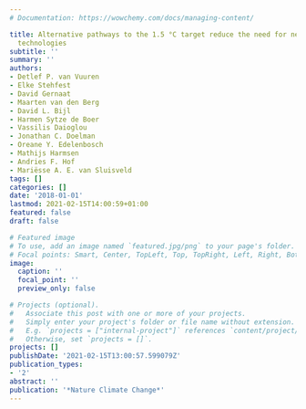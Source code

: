 ```yaml
---
# Documentation: https://wowchemy.com/docs/managing-content/

title: Alternative pathways to the 1.5 °C target reduce the need for negative emission
  technologies
subtitle: ''
summary: ''
authors:
- Detlef P. van Vuuren
- Elke Stehfest
- David Gernaat
- Maarten van den Berg
- David L. Bijl
- Harmen Sytze de Boer
- Vassilis Daioglou
- Jonathan C. Doelman
- Oreane Y. Edelenbosch
- Mathijs Harmsen
- Andries F. Hof
- Mariësse A. E. van Sluisveld
tags: []
categories: []
date: '2018-01-01'
lastmod: 2021-02-15T14:00:59+01:00
featured: false
draft: false

# Featured image
# To use, add an image named `featured.jpg/png` to your page's folder.
# Focal points: Smart, Center, TopLeft, Top, TopRight, Left, Right, BottomLeft, Bottom, BottomRight.
image:
  caption: ''
  focal_point: ''
  preview_only: false

# Projects (optional).
#   Associate this post with one or more of your projects.
#   Simply enter your project's folder or file name without extension.
#   E.g. `projects = ["internal-project"]` references `content/project/deep-learning/index.md`.
#   Otherwise, set `projects = []`.
projects: []
publishDate: '2021-02-15T13:00:57.599079Z'
publication_types:
- '2'
abstract: ''
publication: '*Nature Climate Change*'
---
```

